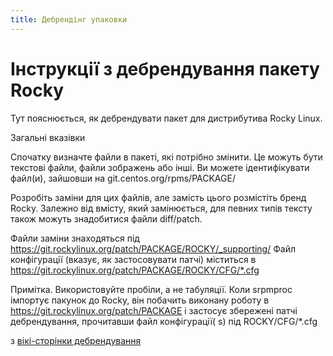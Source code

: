 ```yaml
---
title: Дебрендінг упаковки
---
```


# Інструкції з дебрендування пакету Rocky

Тут пояснюється, як дебрендувати пакет для дистрибутива Rocky Linux.

Загальні вказівки

Спочатку визначте файли в пакеті, які потрібно змінити. Це можуть бути текстові файли, файли зображень або інші. Ви можете ідентифікувати файл(и), зайшовши на git.centos.org/rpms/PACKAGE/

Розробіть заміни для цих файлів, але замість цього розмістіть бренд Rocky. Залежно від вмісту, який замінюється, для певних типів тексту також можуть знадобитися файли diff/patch.

Файли заміни знаходяться під <https://git.rockylinux.org/patch/PACKAGE/ROCKY/_supporting/> Файл конфігурації (вказує, як застосовувати патчі) міститься в <https://git.rockylinux.org/patch/PACKAGE/ROCKY/CFG/*.cfg>

Примітка. Використовуйте пробіли, а не табуляції. Коли srpmproc імпортує пакунок до Rocky, він побачить виконану роботу в <https://git.rockylinux.org/patch/PACKAGE> і застосує збережені патчі дебрендування, прочитавши файл конфігурації( s) під ROCKY/CFG/*.cfg

з [вікі-сторінки дебрендування](https://wiki.rockylinux.org/team/release_engineering/debranding/)
